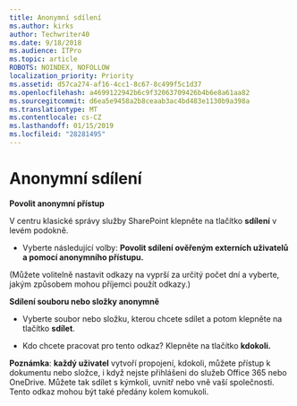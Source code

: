 ```yaml
---
title: Anonymní sdílení
ms.author: kirks
author: Techwriter40
ms.date: 9/18/2018
ms.audience: ITPro
ms.topic: article
ROBOTS: NOINDEX, NOFOLLOW
localization_priority: Priority
ms.assetid: d57ca274-af16-4cc1-8c67-8c499f5c1d37
ms.openlocfilehash: a4699122942b6c9f32063709426b4b6e8a61aa82
ms.sourcegitcommit: d6ea5e9458a2b8ceaab3ac4bd483e1130b9a398a
ms.translationtype: MT
ms.contentlocale: cs-CZ
ms.lasthandoff: 01/15/2019
ms.locfileid: "28281495"
---
```

# <a name="anonymous-sharing"></a>Anonymní sdílení

 **Povolit anonymní přístup**
  
V centru klasické správy služby SharePoint klepněte na tlačítko **sdílení** v levém podokně. 
  
- Vyberte následující volby: **Povolit sdílení ověřeným externích uživatelů a pomocí anonymního přístupu.**
  
(Můžete volitelně nastavit odkazy na vyprší za určitý počet dní a vyberte, jakým způsobem mohou příjemci použít odkazy.)
    
 **Sdílení souboru nebo složky anonymně**
  
- Vyberte soubor nebo složku, kterou chcete sdílet a potom klepněte na tlačítko **sdílet**. 
    
- Kdo chcete pracovat pro tento odkaz? Klepněte na tlačítko **kdokoli.**
  
 **Poznámka**: **každý uživatel** vytvoří propojení, kdokoli, můžete přístup k dokumentu nebo složce, i když nejste přihlášeni do služeb Office 365 nebo OneDrive. Můžete tak sdílet s kýmkoli, uvnitř nebo vně vaší společnosti. Tento odkaz mohou být také předány kolem komukoli. 
    

